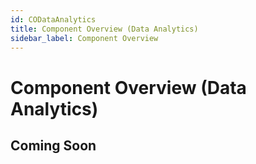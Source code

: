 ```yaml
---
id: CODataAnalytics
title: Component Overview (Data Analytics)
sidebar_label: Component Overview
---
```


# Component Overview (Data Analytics)

## Coming Soon
